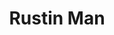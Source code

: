 ---
title: "Rustin Man"
summary: "None"
slug: "rustin-man"
image: "rustin-man.jpg"
apple_music_artist_url: "https://music.apple.com/gb/artist/rustin-man/5544688"
wikipedia_url: "none"
---